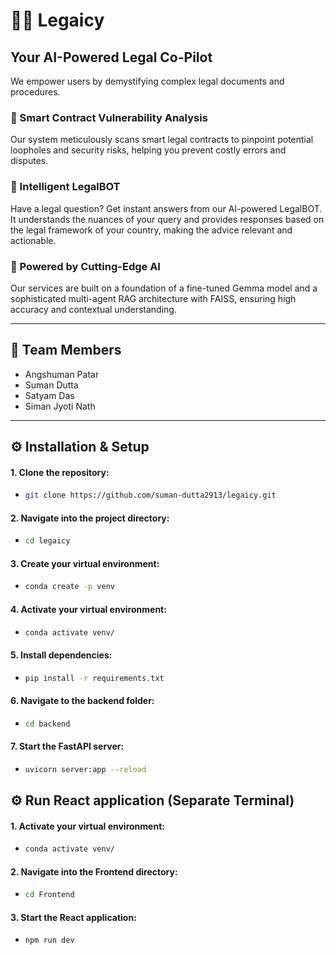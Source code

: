 # 👩‍⚖️ Legaicy

## Your AI-Powered Legal Co-Pilot

We empower users by demystifying complex legal documents and procedures.

### 🔎 Smart Contract Vulnerability Analysis
Our system meticulously scans smart legal contracts to pinpoint potential loopholes and security risks, helping you prevent costly errors and disputes.

### 🤖 Intelligent LegalBOT
Have a legal question? Get instant answers from our AI-powered LegalBOT. It understands the nuances of your query and provides responses based on the legal framework of your country, making the advice relevant and actionable.

### 🚀 Powered by Cutting-Edge AI
Our services are built on a foundation of a fine-tuned Gemma model and a sophisticated multi-agent RAG architecture with FAISS, ensuring high accuracy and contextual understanding.

---

## 👥 Team Members
- Angshuman Patar
- Suman Dutta
- Satyam Das
- Siman Jyoti Nath

---

## ⚙️ Installation & Setup

#### 1. Clone the repository:
   - ```bash
     git clone https://github.com/suman-dutta2913/legaicy.git
     ```
#### 2. Navigate into the project directory:
   - ```bash
     cd legaicy
     ```
#### 3. Create your virtual environment:
   - ```bash
     conda create -p venv
     ```
#### 4. Activate your virtual environment:
   - ```bash
     conda activate venv/
     ```
#### 5. Install dependencies:
   - ```bash
     pip install -r requirements.txt
     ```
#### 6. Navigate to the backend folder:
   - ```bash
     cd backend
     ```
#### 7. Start the FastAPI server:
   - ```bash
     uvicorn server:app --reload
     ```
## ⚙️ Run React application (Separate Terminal)
#### 1. Activate your virtual environment:
   - ```bash
     conda activate venv/
     ```
#### 2. Navigate into the Frontend directory:
   - ```bash
     cd Frontend
     ```
#### 3. Start the React application:
   - ```bash
     npm run dev
     ```

